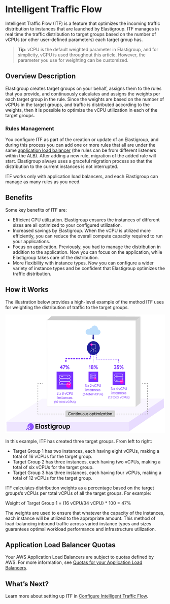 # Intelligent Traffic Flow

Intelligent Traffic Flow (ITF) is a feature that optimizes the incoming traffic distribution to instances that are launched by Elastigroup. ITF manages in real time the traffic distribution to target groups based on the number of vCPUs (or other user-defined parameters) each target group has.

> **Tip**: vCPU is the default weighted parameter in Elastigroup, and for simplicity, vCPU is used throughout this article. However, the parameter you use for weighting can be customized.

## Overview Description

Elastigroup creates target groups on your behalf, assigns them to the rules that you provide, and continuously calculates and assigns the weights per each target group in the rule. Since the weights are based on the number of vCPUs in the target groups, and traffic is distributed according to the weights, then it is possible to optimize the vCPU utilization in each of the target groups.

### Rules Management

You configure ITF as part of the creation or update of an Elastigroup, and during this process you can add one or more rules that all are under the same [application load balancer](https://docs.aws.amazon.com/elasticloadbalancing/latest/application/introduction.html) (the rules can be from different listeners within the ALB). After adding a new rule, migration of the added rule will start. Elastigroup always uses a graceful migration process so that the distribution to the current instances is not interrupted.

ITF works only with application load balancers, and each Elastigroup can manage as many rules as you need.

## Benefits

Some key benefits of ITF are:
- Efficient CPU utilization. Elastigroup ensures the instances of different sizes are all optimized to your configured utilization.
- Increased savings by Elastigroup. When the vCPU is utilized more efficiently, you can reduce the overall compute capacity required to run your applications.
- Focus on application. Previously, you had to manage the distribution in addition to the application. Now you can focus on the application, while Elastigroup takes care of the distribution.
- More flexibility with instance types. Now you can configure a wider variety of instance types and be confident that Elastigroup optimizes the traffic distribution.

## How it Works

The illustration below provides a high-level example of the method ITF uses for weighting the distribution of traffic to the target groups.

<img src="/elastigroup/_media/intelligent-traffic-flow-overview-01.png" width="540" height="374" />

In this example, ITF has created three target groups. From left to right:
- Target Group 1 has two instances, each having eight vCPUs, making a total of 16 vCPUs for the target group.
- Target Group 2 has three instances, each having two vCPUs, making a total of six vCPUs for the target group.
- Target Group 3 has three instances, each having four vCPUs, making a total of 12 vCPUs for the target group.

ITF calculates distribution weights as a percentage based on the target groups’s vCPUs per total vCPUs of all the target groups. For example:

Weight of Target Group 1 = (16 vCPU/34 vCPU) * 100 = 47%

The weights are used to ensure that whatever the capacity of the instances, each instance will be utilized to the appropriate amount.  This method of load-balancing inbound traffic across varied instance types and sizes guarantees optimal workload performance and infrastructure utilization.

## Application Load Balancer Quotas

Your AWS Application Load Balancers are subject to quotas defined by AWS. For more information, see [Quotas for your Application Load Balancers](https://docs.aws.amazon.com/elasticloadbalancing/latest/application/load-balancer-limits.html).

## What’s Next?

Learn more about setting up ITF in [Configure Intelligent Traffic Flow](elastigroup/features/configure-intelligent-traffic-flow).
